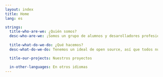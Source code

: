 ```yaml
---
layout: index
title: Home
lang: es

strings:
  title-who-are-we: ¿Quién somos?
  desc-who-are-we: ¡Somos un grupo de alumnos y desarolladores profesionales, juntos para crear herramientas utiles por la communidad. Nuestro objetivo es de ayudarse, hacer proyectos comunes, y la lema es la amistad!
  
  title-what-do-we-do: ¿Qué hacemos?
  desc-what-do-we-do: Tenemos un ideal de open source, así que todos nuestros proyectos lo son. Un día quizás nuestros proyectos sean bastante importantes para que pasarián a ser nuestro trabajo, pero esperando, vos queremos todos.

  title-our-projects: Nuestros proyectos

  in-other-languages: En otros idiomas
---
```

